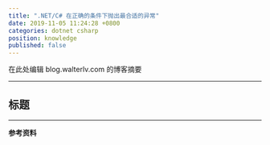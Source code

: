 ```yaml
---
title: ".NET/C# 在正确的条件下抛出最合适的异常"
date: 2019-11-05 11:24:28 +0800
categories: dotnet csharp
position: knowledge
published: false
---
```


在此处编辑 blog.walterlv.com 的博客摘要

---

<div id="toc"></div>

## 标题

---

**参考资料**